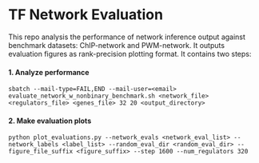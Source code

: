 # TF Network Evaluation

This repo analysis the performance of network inference output against benchmark datasets: ChIP-network and PWM-network. It outputs evaluation figures as rank-precision plotting format. It contains two steps:

#### 1. Analyze performance
```
sbatch --mail-type=FAIL,END --mail-user=<email> evaluate_network_w_nonbinary_benchmark.sh <network_file> <regulators_file> <genes_file> 32 20 <output_directory>
```

#### 2. Make evaluation plots
```
python plot_evaluations.py --network_evals <network_eval_list> --network_labels <label_list> --random_eval_dir <random_eval_dir> --figure_file_suffix <figure_suffix> --step 1600 --num_regulators 320
```

